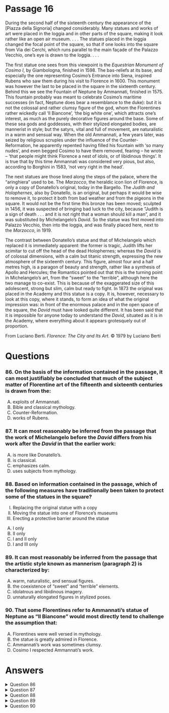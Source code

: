 # Passage 16
During the second half of the sixteenth century the appearance of the [Piazza della Signoria] changed considerably. Many statues and works of art were placed in the loggia and in other parts of the square, making it look rather like an open air museum. . . . The statues placed in the loggia changed the focal point of the square, so that if one looks into the square from Via dei Cerchi, which runs parallel to the main façade of the Palazzo Vecchio, one’s eye is drawn to the loggia. . . . 

The first statue one sees from this viewpoint is the *Equestrian Monument of Cosimo I*, by Giambologna, finished in 1598. The bas-reliefs at its base, and especially the one representing Cosimo’s Entrance into Siena, inspired Rubens who saw them during his visit to Florence in 1600. This monument was however the last to be placed in the square in the sixteenth century. Behind this we see the Fountain of Neptune by Ammannati, finished in 1575. This fountain probably was meant to celebrate Cosimo’s maritime successes (in fact, Neptune does bear a resemblance to the duke): but it is not the colossal and rather clumsy figure of the god, whom the Florentines rather wickedly call ‘Il Biancone’, ‘the big white one’, which attracts one’s interest, as much as the purely decorative figures around the base. Some of these sea gods and goddesses, with their stylized elongated bodies, are mannerist in style; but the satyrs, vital and full of movement, are naturalistic in a warm and sensual way. When the old Ammannati, a few years later, was seized by religious scruples under the influence of the Counter-Reformation, he apparently repented having filled his fountain with ‘so many nudes’, and even begged Cosimo to have them removed, fearing – he wrote – ‘that people might think Florence a nest of idols, or of libidinous things’. It is true that by this time Ammannati was considered very pious, but also, according to Borghini in 1583, ‘not very right in the head’.

The next statues are those lined along the steps of the palace, where the “aringhiera” used to be. The *Marzocco*, the heraldic icon lion of Florence, is only a copy of Donatello’s original, today in the Bargello. The *Judith and Holophernes*, also by Donatello, is an original, but perhaps it would be wise to remove it, to protect it both from bad weather and from the pigeons in the square. It would not be the first time this bronze has been moved; sculpted in 1456, it was suspected of bringing bad luck to the city, because “Judith is a sign of death . . . and it is not right that a woman should kill a man”, and it was substituted by Michelangelo’s *David*. So the statue was first moved into Palazzo Vecchio, then into the loggia, and was finally placed here, next to the *Marzocco*, in 1919.

The contrast between Donatello’s statue and that of Michelangelo which replaced it is immediately apparent: the former is tragic, Judith lifts her scimitar to cut off the head of the dead Holophernes; whereas the *David* is of colossal dimensions, with a calm but titanic strength, expressing the new atmosphere of the sixteenth century. This figure, almost four and a half metres high, is a paragon of beauty and strength, rather like a synthesis of Apollo and Hercules; the Romantics pointed out that this is the turning point in Michelangelo’s art, from the “sweet” to the “terrible”, although here the two manage to co-exist. This is because of the exaggerated size of this adolescent, strong but slim, calm but ready to fight. In 1873 the original was placed in the Academy and this statue is a copy. It is, however, necessary to look at this copy, where it stands, to form an idea of what the original impression was: in front of the enormous palace and in the open space of the square, the *David* must have looked quite different. It has been said that it is impossible for anyone today to understand the *David*, situated as it is in the Academy, where everything about it appears grotesquely out of proportion.

From Luciano Berti. *Florence: The City and Its Art*. © 1979 by Luciano Berti

# Questions
### 86. On the basis of the information contained in the passage, it can most justifiably be concluded that much of the subject matter of Florentine art of the fifteenth and sixteenth centuries is drawn from the:
<ol type="A">
  <li>exploits of Ammannati.</li>
  <li>Bible and classical mythology.</li>
  <li>Counter-Reformation.</li>
  <li>works of Rubens.</li>
</ol>

### 87. It can most reasonably be inferred from the passage that the work of Michelangelo before the *David* differs from his work after the *David* in that the earlier work:
<ol type="A">
  <li>is more like Donatello’s.</li>
  <li>is classical.</li>
  <li>emphasizes calm.</li>
  <li>uses subjects from mythology.</li>
</ol>

### 88. Based on information contained in the passage, which of the following measures have traditionally been taken to protect some of the statues in the square?
<ol type="I">
  <li>Replacing the original statue with a copy</li>
  <li>Moving the statue into one of Florence’s museums</li>
  <li>Erecting a protective barrier around the statue</li>
</ol>
<ol type="A">
  <li>I only</li>
  <li>II only</li>
  <li>I and II only</li>
  <li>I and III only</li>
</ol>

### 89. It can most reasonably be inferred from the passage that the artistic style known as mannerism (paragraph 2) is characterized by:
<ol type="A">
  <li>warm, naturalistic, and sensual figures.</li>
  <li>the coexistence of “sweet” and “terrible” elements.</li>
  <li>idolatrous and libidinous imagery.</li>
  <li>unnaturally elongated figures in stylized poses.</li>
</ol>

### 90. That some Florentines refer to Ammannati’s statue of Neptune as “Il Biancone” would most directly tend to challenge the assumption that:
<ol type="A">
  <li>Florentines were well versed in mythology.</li>
  <li>the statue is greatly admired in Florence.</li>
  <li>Ammannati’s work was sometimes clumsy.</li>
  <li>Cosimo I respected Ammannati’s work.</li>
</ol>

# Answers
<details>
  <summary>Question 86</summary>
  <b>Solution</b>: The correct answer is <b>B</b>.

  <ol type="A">
    <li>Only one (the Fountain of Neptune) of the five works of art mentioned in the passage is by Ammannati, so this option can be eliminated.</li>
    <li>This option can be keyed by using the method of elimination, even if the references to Neptune from classical mythology and those from the Bible (“Judith” and “David” from the story of David and Goliath) are not recognized.</li>
    <li>The Counter-Reformation is mentioned only at the end of paragraph 2, so this option can be eliminated.</li>
    <li>Only one (the Equestrian) of the five works mentions Rubens, and it inspires him rather than being inspired <i>by</i> him, so this option can be eliminated.</li>
  </ol>
</details>

<details>
  <summary>Question 87</summary>
  <b>Solution</b>: The correct answer is <b>C</b>.

  <ol type="A">
    <li>“David” “is the turning point in Michelangelo’s art, from the ‘sweet’ to the ‘terrible’”, so work prior to “David” would be ‘sweet’ the only work of Donatello described in the passage is described as “tragic”.</li>
    <li>None of the art mentioned in the passage is described as classical.</li>
    <li>Work before “David” is described as “sweet”—making this option the best of the four since ‘sweetness’ is most consistent with work that is ‘calm’.</li>
    <li>No before-and-after distinction is made in the passage with regard to artistic subject matter.</li>
  </ol>
</details>

<details>
  <summary>Question 88</summary>
  <b>Solution</b>: The correct answer is <b>C</b>.

  <ol type="A">
    <li>The passage refers to copies twice (paragraphs 3 and 4), associating originals in the same paragraph with vulnerability to “bad weather” and pigeons. Option (I) is therefore plausible. Is not, however, the only plausible option.</li>
    <li>The passage refers to the practice of moving sculptures into buildings and it is reasonable to infer that the mentioned buildings are museums (the Bargello; Palazzo Vecchio; the Academy). Option (II) is thus also plausible, but not the only correct answer.</li>
    <li>It contains both plausible options—the first dealing with using copies as opposed to exposing original works of art to outdoor hazards; the second with moving original statutes indoors, into what appear to be museums or galleries.</li>
    <li>Nothing about protective barriers is mentioned in the passage.</li>
  </ol>
</details>

<details>
  <summary>Question 89</summary>
  <b>Solution</b>: The correct answer is <b>D</b>.

  <ol type="A">
    <li>The quotation in paragraph 2,“Some of these . . . are mannerist in style; <i>but</i> the satrys . . . are naturalistic in a warm and sensual way” implies that mannerism and naturalism are dissimilar or complete opposites.</li>
    <li>The reference to sweet and terrible elements (final paragraph) is independent of the implied description of mannerism that precedes it in paragraph 2.</li>
    <li>Libidinous imagery would describe sensual satyrs, which are naturalistic rather than mannerist.</li>
    <li>“Some of these . . . with their stylized elongated bodies, are mannerist in style” makes it clear that these are characteristics of mannerism.</li>
  </ol>
</details>

<details>
  <summary>Question 90</summary>
  <b>Solution</b>: The correct answer is <b>B</b>.

  <ol type="A">
    <li>According to paragraph 2, ‘Il Biancone’ means ‘the big white one’—which does not indicate any particular knowledge of mythology.</li>
    <li>The Florentines “<i>wickedly</i> call [Ammannati’s figure of the god’ ‘Il Biancone’ . . . ”, which suggests they do <i>not</i> greatly admire it.</li>
    <li>If anything, calling his work ‘the big white one’ supports, rather than challenges, the assumption that it was sometimes clumsy.</li>
    <li>It is not Cosimo I who calls Ammannati’s statue ‘Il Biancone’ but “the Florentines”.</li>
  </ol>
</details>
